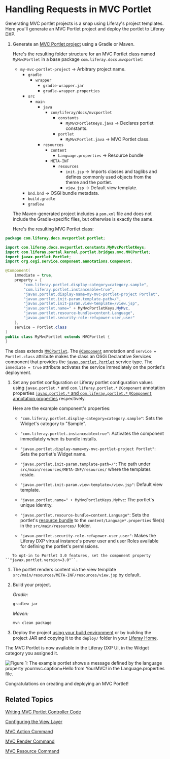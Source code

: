# Handling Requests in MVC Portlet

Generating MVC portlet projects is a snap using Liferay's project templates. Here you'll generate an MVC Portlet project and deploy the portlet to Liferay DXP.

1. Generate an [MVC Portlet project](/docs/7-2/reference/-/knowledge_base/r/using-the-mvc-portlet-template) using a Gradle or Maven.

    Here's the resulting folder structure for an MVC Portlet class named `MyMvcPortlet` in a base package `com.liferay.docs.mvcportlet`:

    * `my-mvc-portlet-project` &rarr; Arbitrary project name.
        * `gradle`
            * `wrapper`
                * `gradle-wrapper.jar`
                * `gradle-wrapper.properties`
        * `src`
            * `main`
                * `java`
                    * `com/liferay/docs/mvcportlet`
                        * `constants`
                            * `MyMvcPortletKeys.java` &rarr; Declares portlet constants.
                        * `portlet`
                            * `MyMvcPortlet.java` &rarr; MVC Portlet class.
                * `resources`
                    * `content`
                        * `Language.properties` &rarr; Resource bundle
                    * `META-INF`
                        * `resources`
                            * `init.jsp` &rarr; Imports classes and taglibs and defines commonly used objects from the theme and the portlet.
                            * `view.jsp` &rarr; Default view template.
        * `bnd.bnd` &rarr; OSGi bundle metadata.
        * `build.gradle`
        * `gradlew`

    The Maven-generated project includes a `pom.xml` file and does not include the Gradle-specific files, but otherwise is exactly the same.

    Here's the resulting MVC Portlet class:

```java
package com.liferay.docs.mvcportlet.portlet;

import com.liferay.docs.mvcportlet.constants.MyMvcPortletKeys;
import com.liferay.portal.kernel.portlet.bridges.mvc.MVCPortlet;
import javax.portlet.Portlet;
import org.osgi.service.component.annotations.Component;

@Component(
	immediate = true,
	property = {
		"com.liferay.portlet.display-category=category.sample",
		"com.liferay.portlet.instanceable=true",
		"javax.portlet.display-name=my-mvc-portlet-project Portlet",
		"javax.portlet.init-param.template-path=/",
		"javax.portlet.init-param.view-template=/view.jsp",
		"javax.portlet.name=" + MyMvcPortletKeys.MyMvc,
		"javax.portlet.resource-bundle=content.Language",
		"javax.portlet.security-role-ref=power-user,user"
	},
	service = Portlet.class
)
public class MyMvcPortlet extends MVCPortlet {
}
```

The class extends [`MVCPortlet`](https://docs.liferay.com/dxp/portal/7.2-latest/javadocs/portal-kernel/com/liferay/portal/kernel/portlet/bridges/mvc/MVCPortlet.html). The [`@Component`](https://osgi.org/javadoc/r6/residential/org/osgi/service/component/annotations/Component.html) annotation and `service = Portlet.class` attribute makes the class an OSGi Declarative Services component that provides the [`javax.portlet.Portlet`](https://docs.liferay.com/portlet-api/3.0/javadocs/javax/portlet/Portlet.html) service type. The `immediate = true` attribute activates the service immediately on the portlet's deployment.

1. Set any portlet configuration or Liferay portlet configuration values using `javax.portlet.*` and `com.liferay.portlet.*` `@Component` annotation properties [`javax.portlet.*` and `com.liferay.portlet.*` `@Component` annotation properties](/docs/7-2/reference/-/knowledge_base/r/portlet-descriptor-to-osgi-service-property-map) respectively.

    Here are the example component's properties:

    * `"com.liferay.portlet.display-category=category.sample"`: Sets the Widget's category to "Sample".

    * `"com.liferay.portlet.instanceable=true"`: Activates the component immediately when its bundle installs.

    * `"javax.portlet.display-name=my-mvc-portlet-project Portlet"`: Sets the portlet's Widget name.

    * `"javax.portlet.init-param.template-path=/"`: The path under `src/main/resources/META-INF/resources/` where the templates reside.

    * `"javax.portlet.init-param.view-template=/view.jsp"`: Default view template.

    * `"javax.portlet.name=" + MyMvcPortletKeys.MyMvc`: The portlet's unique identity.

    * `"javax.portlet.resource-bundle=content.Language"`: Sets the portlet's [resource bundle](/docs/7-2/frameworks/-/knowledge_base/f/localization) to the `content/Language*.properties` file(s) in the `src/main/resources/` folder.

    * `"javax.portlet.security-role-ref=power-user,user"`: Makes the Liferay DXP virtual instance's power user and user Roles available for defining the portlet's permissions.

```note::
   To opt-in to Portlet 3.0 features, set the component property ``"javax.portlet.version=3.0"``.
```

1. The portlet renders content via the view template `src/main/resources/META-INF/resources/view.jsp` by default.

1. Build your project.

    *Gradle:*

    ```bash
    gradlew jar
    ```

    *Maven:*

    ```bash
    mvn clean package
    ```

1. Deploy the project [using your build environment](/docs/7-2/reference/-/knowledge_base/r/deploying-a-project) or by building the project JAR and copying it to the `deploy/` folder in your [Liferay Home](/docs/7-2/deploy/-/knowledge_base/d/liferay-home).

The MVC Portlet is now available in the Liferay DXP UI, in the Widget category you assigned it.

![Figure 1: The example portlet shows a message defined by the language property `yourmvc.caption=Hello from YourMVC!` in the Language.properties file.](./02-creating-an-mvc-portlet/images/default-mvc-portlet-on-page.png)

Congratulations on creating and deploying an MVC Portlet!

## Related Topics

[Writing MVC Portlet Controller Code](/docs/7-2/appdev/-/knowledge_base/a/writing-mvc-portlet-controller-code)

[Configuring the View Layer](/docs/7-2/appdev/-/knowledge_base/a/configuring-the-view-layer)

[MVC Action Command](/docs/7-2/appdev/-/knowledge_base/a/mvc-action-command)

[MVC Render Command](/docs/7-2/appdev/-/knowledge_base/a/mvc-render-command)

[MVC Resource Command](/docs/7-2/appdev/-/knowledge_base/a/mvc-resource-command)
